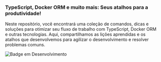 ### TypeScript, Docker ORM e muito mais: Seus atalhos para a produtividade!

Neste repositório, você encontrará uma coleção de comandos, dicas e soluções para otimizar seu fluxo de trabalho com TypeScript, Docker ORM e outras tecnologias. Aqui, compartilhamos as lições aprendidas e os atalhos que desenvolvemos para agilizar o desenvolvimento e resolver problemas comuns.

![Badge em Desenvolvimento](http://img.shields.io/static/v1?label=STATUS&message=EM%20DESENVOLVIMENTO&color=GREEN&style=for-the-badge)
